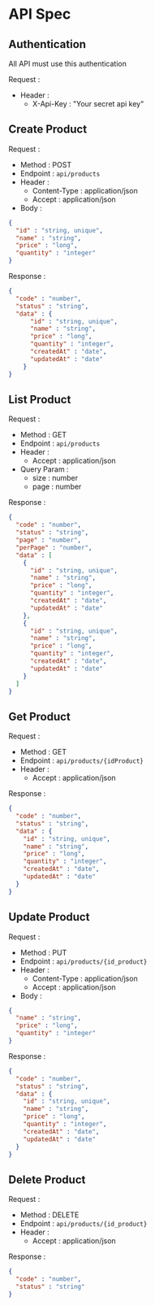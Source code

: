 # API Spec

## Authentication

All API must use this authentication

Request :
- Header : 
  - X-Api-Key : "Your secret api key"

## Create Product

Request :
- Method : POST
- Endpoint : `api/products`
- Header : 
    - Content-Type : application/json
    - Accept : application/json
- Body : 

```json
{
  "id" : "string, unique",
  "name" : "string",
  "price" : "long",
  "quantity" : "integer"
}
```

Response :

```json
{
  "code" : "number",
  "status" : "string",
  "data" : {
      "id" : "string, unique",
      "name" : "string",
      "price" : "long",
      "quantity" : "integer",
      "createdAt" : "date",
      "updatedAt" : "date"
    }
}
```

## List Product

Request :
- Method : GET
- Endpoint : `api/products`
- Header :
  - Accept : application/json
- Query Param : 
  - size : number
  - page : number

Response :

```json
{
  "code" : "number",
  "status" : "string",
  "page" : "number",
  "perPage" : "number",
  "data" : [
    {
      "id" : "string, unique",
      "name" : "string",
      "price" : "long",
      "quantity" : "integer",
      "createdAt" : "date",
      "updatedAt" : "date"
    },
    {
      "id" : "string, unique",
      "name" : "string",
      "price" : "long",
      "quantity" : "integer",
      "createdAt" : "date",
      "updatedAt" : "date"
    }
  ]
}
```

## Get Product

Request :
- Method : GET
- Endpoint : `api/products/{idProduct}`
- Header :
    - Accept : application/json

Response :

```json
{
  "code" : "number",
  "status" : "string",
  "data" : {
    "id" : "string, unique",
    "name" : "string",
    "price" : "long",
    "quantity" : "integer",
    "createdAt" : "date",
    "updatedAt" : "date"
  }
}
```

## Update Product

Request :
- Method : PUT
- Endpoint : `api/products/{id_product}`
- Header :
    - Content-Type : application/json
    - Accept : application/json
- Body :

```json
{
  "name" : "string",
  "price" : "long",
  "quantity" : "integer"
}
```

Response :

```json
{
  "code" : "number",
  "status" : "string",
  "data" : {
    "id" : "string, unique",
    "name" : "string",
    "price" : "long",
    "quantity" : "integer",
    "createdAt" : "date",
    "updatedAt" : "date"
  }
}
```

## Delete Product

Request :
- Method : DELETE
- Endpoint : `api/products/{id_product}`
- Header :
  - Accept : application/json

Response :

```json
{
  "code" : "number",
  "status" : "string"
}
```